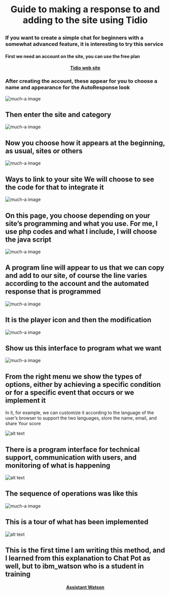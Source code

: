 # <p align="center"> Guide to making a response to and adding to the site using Tidio </p>
### <div>If you want to create a simple chat for beginners with a somewhat advanced feature, it is interesting to try this service</div>

#### <div> First we need an account on the site, you can use the free plan </div>

#### <p align="center"> [Tidio web site ](https://www.tidio.com/)</p>

### <div>After creating the account, these appear for you to choose a name and appearance for the AutoResponse look</div>


![much-a image](https://github.com/MohammadYAmmar/Build-and-integrate-Tidio-chat-bot-with-site/blob/master/Pictures%20of%20the%20steps/step%201%20Name%20and%20choose%20a%20theme%20for%20the%20bot.png) 

## <div>Then enter the site and category</div>
![much-a image](https://github.com/MohammadYAmmar/Build-and-integrate-Tidio-chat-bot-with-site/blob/master/Pictures%20of%20the%20steps/step%202%20Choose%20the%20category%20to%20work.png) 

## <div>Now you choose how it appears at the beginning, as usual, sites or others</div>
![much-a image](https://github.com/MohammadYAmmar/Build-and-integrate-Tidio-chat-bot-with-site/blob/master/Pictures%20of%20the%20steps/step%203%20How%20will%20it%20work%20to%20welcome%20and%20then%20ask%20him.png) 

## <div>Ways to link to your site We will choose to see the code for that to integrate it</div>
![much-a image](https://github.com/MohammadYAmmar/Build-and-integrate-Tidio-chat-bot-with-site/blob/master/Pictures%20of%20the%20steps/step%204%20Connectivity%20methods.png) 

## <div>On this page, you choose depending on your site’s programming and what you use. For me, I use php codes and what I include, I will choose the java script</div>

![much-a image](https://github.com/MohammadYAmmar/Build-and-integrate-Tidio-chat-bot-with-site/blob/master/Pictures%20of%20the%20steps/step%204%20-%201%20Software%20linking%20methods.png)

## <div>A program line will appear to us that we can copy and add to our site, of course the line varies according to the account and the automated response that is programmed</div>

![much-a image](https://github.com/MohammadYAmmar/Build-and-integrate-Tidio-chat-bot-with-site/blob/master/Pictures%20of%20the%20steps/step%204%20-%202%20It%20changes%20as%20the%20bot%20and%20account%20change.png) 

## <div>It is the player icon and then the modification </div>

![much-a image](https://github.com/MohammadYAmmar/Build-and-integrate-Tidio-chat-bot-with-site/blob/master/Image%20showing%20the%20number%20of%20users%20and%20chat%20bots%20that%20you%20have%20to%20adjust.png) 

## <div>Show us this interface to program what we want </div>

![much-a image](https://github.com/MohammadYAmmar/Build-and-integrate-Tidio-chat-bot-with-site/blob/master/Pictures%20of%20the%20steps/step%205%20custom.png) 


## <div>From the right menu we show the types of options, either by achieving a specific condition or for a specific event that occurs or we implement it
In it, for example, we can customize it according to the language of the user’s browser to support the two languages, store the name, email, and share
Your score </div>

![alt text](https://github.com/MohammadYAmmar/Build-and-integrate-Tidio-chat-bot-with-site/blob/master/GIF%20Chat%20bot%20experience%20English%20interface.gif "test")


## <div>There is a program interface for technical support, communication with users, and monitoring of what is happening </div>
![alt text](https://github.com/MohammadYAmmar/Build-and-integrate-Tidio-chat-bot-with-site/blob/master/GIF%20Chat%20bot%20experience%20English%20interface%20with%20technical%20support.gif "interface with technical support")

## <div> The sequence of operations was like this</div>

![much-a image](https://github.com/MohammadYAmmar/Build-and-integrate-Tidio-chat-bot-with-site/blob/master/Image%20of%20the%20sequence%20of%20chat%20programming.png) 

## <div> This is a tour of what has been implemented </div>

![alt text](https://github.com/MohammadYAmmar/Build-and-integrate-Tidio-chat-bot-with-site/blob/master/GIF%20Sequence%20of%20chat%20programming.gif
 "interface")


## <div>This is the first time I am writing this method, and I learned from this explanation to Chat Pot as well, but to ibm_watson who is a student in training  </div>
#### <p align="center"> [Assistant Watson](https://github.com/shaimadotcom/ibm_watson_assistant/edit/master/ibmWatsonTutorial_arabic.md)</p>
